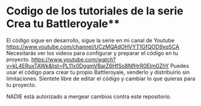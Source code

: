 # Codigo de los tutoriales de la serie Crea tu Battleroyale**
El código sigue en desarrollo, sigue la serie en mi canal de Youtube https://www.youtube.com/channel/UCzMQAdOHVYT1GfQOD9xq5CA
Necesitarás ver los videos para configurar y preparar el código en tu proyecto. 
https://www.youtube.com/watch?v=kL4ERuxTAWk&list=PL11x0DggmVBarZ6HfSo8NfHrR0EIm0ZhY
Puedes usar el código para crear tu propio Battleroyale, venderlo y distribuirlo sin limitaciones.
Sientete libre de editar el código y cambiar lo que quieras para tu proyecto.

NADIE está autorizado a mergear cambios contra este repositorio.
